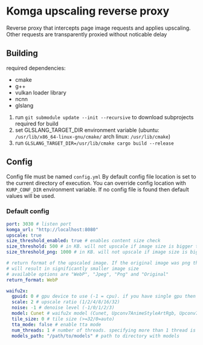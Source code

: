 # Komga upscaling reverse proxy

Reverse proxy that intercepts page image requests and applies upscaling. Other requests are transparently proxied
without noticable delay

## Building

required dependencies:

- cmake
- g++
- vulkan loader library
- ncnn 
- glslang

1. run `git submodule update --init --recursive` to download subprojects required for build
2. set GLSLANG_TARGET_DIR environment variable (ubuntu: `/usr/lib/x86_64-linux-gnu/cmake/` arch linux: `/usr/lib/cmake`)
3. run `GLSLANG_TARGET_DIR=/usr/lib/cmake cargo build --release`


## Config

Config file must be named `config.yml`
By default config file location is set to the current directory of execution. You can override config location
with `KURP_CONF_DIR` environment variable. If no config file is found then default values will be used.

### Default config

```yaml
port: 3030 # listen port
komga_url: "http://localhost:8080"
upscale: true
size_threshold_enabled: true # enables content size check
size_threshold: 500 # in KB. will not upscale if image size is bigger than specified size
size_threshold_png: 1000 # in KB. will not upscale if image size is bigger than specified size. PNG only

# return format of the upscaled image. If the original image was png then converting for example to webp 
# will result in significantly smaller image size
# available options are "WebP", "Jpeg", "Png" and "Original"
return_format: WebP

waifu2x:
  gpuid: 0 # gpu device to use (-1 = cpu). if you have single gpu then this should usually be 0
  scale: 2 # upscale ratio (1/2/4/8/16/32)
  noise: -1 # denoise level (-1/0/1/2/3)
  model: Cunet # waifu2x model (Cunet, Upconv7AnimeStyleArtRgb, Upconv7Photo)
  tile_size: 0 # tile size (>=32/0=auto)
  tta_mode: false # enable tta mode
  num_threads: 1 # number of threads. specifying more than 1 thread is only useful for cpu processing
  models_path: "/path/to/models" # path to directory with models

```